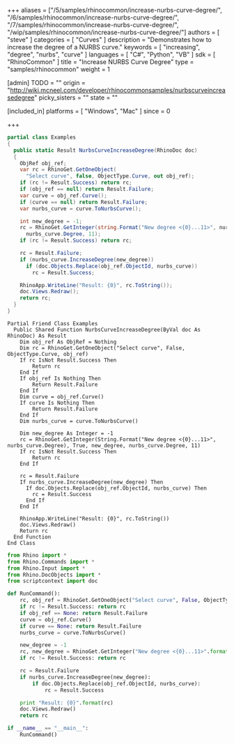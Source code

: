 +++
aliases = ["/5/samples/rhinocommon/increase-nurbs-curve-degree/", "/6/samples/rhinocommon/increase-nurbs-curve-degree/", "/7/samples/rhinocommon/increase-nurbs-curve-degree/", "/wip/samples/rhinocommon/increase-nurbs-curve-degree/"]
authors = [ "steve" ]
categories = [ "Curves" ]
description = "Demonstrates how to increase the degree of a NURBS curve."
keywords = [ "increasing", "degree", "nurbs", "curve" ]
languages = [ "C#", "Python", "VB" ]
sdk = [ "RhinoCommon" ]
title = "Increase NURBS Curve Degree"
type = "samples/rhinocommon"
weight = 1

[admin]
TODO = ""
origin = "http://wiki.mcneel.com/developer/rhinocommonsamples/nurbscurveincreasedegree"
picky_sisters = ""
state = ""

[included_in]
platforms = [ "Windows", "Mac" ]
since = 0

+++

<div class="codetab-content" id="cs">

```cs
partial class Examples
{
  public static Result NurbsCurveIncreaseDegree(RhinoDoc doc)
  {
    ObjRef obj_ref;
    var rc = RhinoGet.GetOneObject(
      "Select curve", false, ObjectType.Curve, out obj_ref);
    if (rc != Result.Success) return rc;
    if (obj_ref == null) return Result.Failure;
    var curve = obj_ref.Curve();
    if (curve == null) return Result.Failure;
    var nurbs_curve = curve.ToNurbsCurve();

    int new_degree = -1;
    rc = RhinoGet.GetInteger(string.Format("New degree <{0}...11>", nurbs_curve.Degree), true, ref new_degree,
      nurbs_curve.Degree, 11);
    if (rc != Result.Success) return rc;

    rc = Result.Failure;
    if (nurbs_curve.IncreaseDegree(new_degree))
      if (doc.Objects.Replace(obj_ref.ObjectId, nurbs_curve))
        rc = Result.Success;

    RhinoApp.WriteLine("Result: {0}", rc.ToString());
    doc.Views.Redraw();
    return rc;
  }
}
```

</div>


<div class="codetab-content" id="vb">

```vbnet
Partial Friend Class Examples
  Public Shared Function NurbsCurveIncreaseDegree(ByVal doc As RhinoDoc) As Result
	Dim obj_ref As ObjRef = Nothing
	Dim rc = RhinoGet.GetOneObject("Select curve", False, ObjectType.Curve, obj_ref)
	If rc IsNot Result.Success Then
		Return rc
	End If
	If obj_ref Is Nothing Then
		Return Result.Failure
	End If
	Dim curve = obj_ref.Curve()
	If curve Is Nothing Then
		Return Result.Failure
	End If
	Dim nurbs_curve = curve.ToNurbsCurve()

	Dim new_degree As Integer = -1
	rc = RhinoGet.GetInteger(String.Format("New degree <{0}...11>", nurbs_curve.Degree), True, new_degree, nurbs_curve.Degree, 11)
	If rc IsNot Result.Success Then
		Return rc
	End If

	rc = Result.Failure
	If nurbs_curve.IncreaseDegree(new_degree) Then
	  If doc.Objects.Replace(obj_ref.ObjectId, nurbs_curve) Then
		rc = Result.Success
	  End If
	End If

	RhinoApp.WriteLine("Result: {0}", rc.ToString())
	doc.Views.Redraw()
	Return rc
  End Function
End Class
```

</div>


<div class="codetab-content" id="py">

```python
from Rhino import *
from Rhino.Commands import *
from Rhino.Input import *
from Rhino.DocObjects import *
from scriptcontext import doc

def RunCommand():
    rc, obj_ref = RhinoGet.GetOneObject("Select curve", False, ObjectType.Curve)
    if rc != Result.Success: return rc
    if obj_ref == None: return Result.Failure
    curve = obj_ref.Curve()
    if curve == None: return Result.Failure
    nurbs_curve = curve.ToNurbsCurve()

    new_degree = -1
    rc, new_degree = RhinoGet.GetInteger("New degree <{0}...11>".format(nurbs_curve.Degree), True, new_degree, nurbs_curve.Degree, 11)
    if rc != Result.Success: return rc

    rc = Result.Failure
    if nurbs_curve.IncreaseDegree(new_degree):
        if doc.Objects.Replace(obj_ref.ObjectId, nurbs_curve):
            rc = Result.Success

    print "Result: {0}".format(rc)
    doc.Views.Redraw()
    return rc

if __name__ == "__main__":
    RunCommand()
```

</div>
